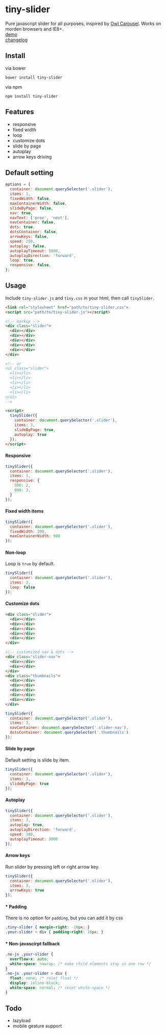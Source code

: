 # tiny-slider
Pure javascript slider for all purposes, inspired by [Owl Carousel](http://owlcarousel.owlgraphic.com/).
Works on morden browsers and IE8+.   
[demo](http://creatiointl.org/gallery/william/tiny-slider/demo/)   
[changelog](https://github.com/ganlanyuan/tiny-slider/blob/master/changelog.md)  

## Install
via bower
```
bower install tiny-slider
```
via npm
```
npm install tiny-slider
```
## Features
+ responsive
+ fixed width
+ loop
+ customize dots
+ slide by page
+ autoplay
+ arrow keys driving

## Default setting
```javascript
options = {
  container: document.querySelector('.slider'),
  items: 1,
  fixedWidth: false,
  maxContainerWidth: false,
  slideByPage: false,
  nav: true,
  navText: ['prev', 'next'],
  navContainer: false,
  dots: true,
  dotsContainer: false,
  arrowKeys: false,
  speed: 250,
  autoplay: false,
  autoplayTimeout: 5000,
  autoplayDirection: 'forward',
  loop: true,
  responsive: false,
};
```
## Usage
Include `tiny-slider.js` and `tiny.css` in your html, then call `tinySlider`.
```html
<link rel="stylesheet" href="path/to/tiny-slider.css">
<script src="path/to/tiny-slider.js"></script>

<!-- markup -->
<div class="slider">
  <div></div>
  <div></div>
  <div></div>
  <div></div>
  <div></div>
</div>

<!-- or 
<ul class="slider">
  <li></li>
  <li></li>
  <li></li>
  <li></li>
  <li></li>
</ul> 
-->

<script>
  tinySlider({
    container: document.querySelector('.slider'),
    items: 3,
    slideByPage: true,
    autoplay: true
  });
</script>
```
#### Responsive
```javascript
tinySlider({
  container: document.querySelector('.slider'),
  items: 1,
  responsive: {
    500: 2,
    800: 3,
  }
});
```

#### Fixed width items
```javascript
tinySlider({
  container: document.querySelector('.slider'),
  fixedWidth: 200,
  maxContainerWidth: 900
});
```

#### Non-loop
Loop is `true` by default.
```javascript
tinySlider({
  container: document.querySelector('.slider'),
  items: 3,
  loop: false
});
```
#### Customize dots
```html
<div class="slider">
  <div></div>
  <div></div>
  <div></div>
  <div></div>
  <div></div>
</div>

<!-- customized nav & dots -->
<div class="slider-nav">
  <div></div>
  <div></div>
</div>
<div class="thumbnails">
  <div></div>
  <div></div>
  <div></div>
  <div></div>
  <div></div>
</div>
```
```javascript
tinySlider({
  container: document.querySelector('.slider'),
  items: 3,
  navContainer: document.querySelector('.slider-nav'),
  dotsContainer: document.querySelector('.thumbnails')
});
```

#### Slide by page
Default setting is slide by item.
```javascript
tinySlider({
  container: document.querySelector('.slider'),
  items: 3,
  slideByPage: true
});
```

#### Autoplay
```javascript
tinySlider({
  container: document.querySelector('.slider'),
  items: 3,
  autoplay: true,
  autoplayDirection: 'forward',
  speed: 300,
  autoplayTimeout: 3000
});
```

#### Arrow keys
Run slider by pressing left or right arrow key.
```javascript
tinySlider({
  container: document.querySelector('.slider'),
  items: 3,
  arrowKeys: true
});
```

#### * Padding
There is no option for `padding`, but you can add it by css 
```css
.tiny-slider { margin-right: -10px; }
.your-slider > div { padding-right: 10px; }
``` 

#### * Non-javascirpt fallback
```css
.no-js .your-slider { 
  overflow-x: auto; 
  white-space: nowrap; /* make child elements stay in one row */
}
.no-js .your-slider > div { 
  float: none; /* reset float */
  display: inline-block;
  white-space: normal; /* reset white-space */
}
```

## Todo
+ lazyload
+ mobile gesture support

